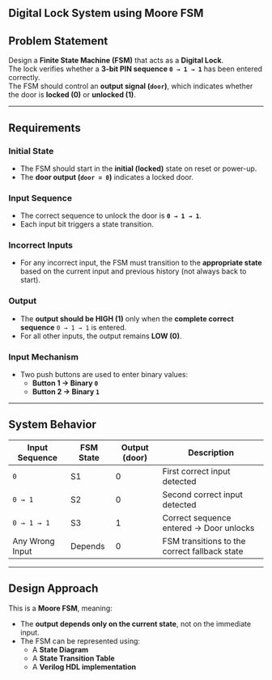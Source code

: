  ## Digital Lock System using Moore FSM

## Problem Statement

Design a **Finite State Machine (FSM)** that acts as a **Digital Lock**.  
The lock verifies whether a **3-bit PIN sequence `0 → 1 → 1`** has been entered correctly.  
The FSM should control an **output signal (`door`)**, which indicates whether the door is **locked (0)** or **unlocked (1)**.

---

## Requirements

### Initial State
- The FSM should start in the **initial (locked)** state on reset or power-up.  
- The **door output (`door = 0`)** indicates a locked door.

### Input Sequence
- The correct sequence to unlock the door is **`0 → 1 → 1`**.  
- Each input bit triggers a state transition.

### Incorrect Inputs
- For any incorrect input, the FSM must transition to the **appropriate state** based on the current input and previous history (not always back to start).

### Output
- The **output should be HIGH (1)** only when the **complete correct sequence** `0 → 1 → 1` is entered.  
- For all other inputs, the output remains **LOW (0)**.

### Input Mechanism
- Two push buttons are used to enter binary values:
  - **Button 1 → Binary `0`**
  - **Button 2 → Binary `1`**

---

## System Behavior

| Input Sequence | FSM State | Output (door) | Description |
|----------------|------------|----------------|--------------|
| `0` | S1 | 0 | First correct input detected |
| `0 → 1` | S2 | 0 | Second correct input detected |
| `0 → 1 → 1` | S3 | 1 | Correct sequence entered → Door unlocks |
| Any Wrong Input | Depends | 0 | FSM transitions to the correct fallback state |

---

## Design Approach

This is a **Moore FSM**, meaning:
- The **output depends only on the current state**, not on the immediate input.
- The FSM can be represented using:
  - A **State Diagram**
  - A **State Transition Table**
  - A **Verilog HDL implementation**
